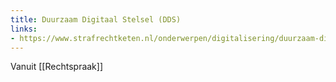 ```yaml
---
title: Duurzaam Digitaal Stelsel (DDS)
links:
- https://www.strafrechtketen.nl/onderwerpen/digitalisering/duurzaam-digitaal-stelsel
---
```

Vanuit [[Rechtspraak]]
